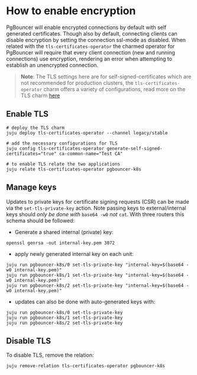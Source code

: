# How to enable encryption

PgBouncer will enable encrypted connections by default with self generated certificates. Though also by default, connecting clients can disable encryption by setting the connection ssl-mode as disabled.
When related with the `tls-certificates-operator` the charmed operator for PgBouncer will require that every client connection (new and running connections) use encryption, rendering an error when attempting to establish an unencrypted connection.

> **Note**: The TLS settings here are for self-signed-certificates which are not recommended for production clusters, the `tls-certificates-operator` charm offers a variety of configurations, read more on the TLS charm [here](https://charmhub.io/tls-certificates-operator)

## Enable TLS

```shell
# deploy the TLS charm
juju deploy tls-certificates-operator --channel legacy/stable

# add the necessary configurations for TLS
juju config tls-certificates-operator generate-self-signed-certificates="true" ca-common-name="Test CA"

# to enable TLS relate the two applications
juju relate tls-certificates-operator pgbouncer-k8s
```

## Manage keys

Updates to private keys for certificate signing requests (CSR) can be made via the `set-tls-private-key` action. Note passing keys to external/internal keys should *only be done with* `base64 -w0` *not* `cat`. With three routers this schema should be followed:

* Generate a shared internal (private) key:

```shell
openssl genrsa -out internal-key.pem 3072
```

* apply newly generated internal key on each unit:

```
juju run pgbouncer-k8s/0 set-tls-private-key "internal-key=$(base64 -w0 internal-key.pem)"
juju run pgbouncer-k8s/1 set-tls-private-key "internal-key=$(base64 -w0 internal-key.pem)"
juju run pgbouncer-k8s/2 set-tls-private-key "internal-key=$(base64 -w0 internal-key.pem)"
```

* updates can also be done with auto-generated keys with:

```
juju run pgbouncer-k8s/0 set-tls-private-key
juju run pgbouncer-k8s/1 set-tls-private-key
juju run pgbouncer-k8s/2 set-tls-private-key
```

## Disable TLS

To disable TLS, remove the relation:
```shell
juju remove-relation tls-certificates-operator pgbouncer-k8s
```